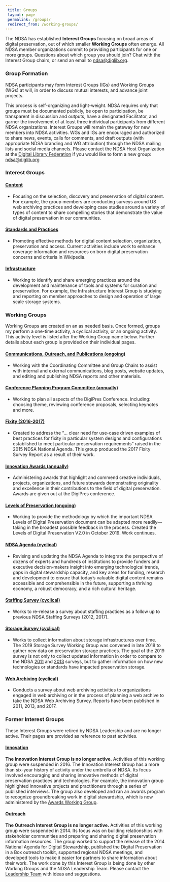```yaml
---
 title: Groups
 layout: page
 permalink: /groups/ 
 redirect_from: /working-groups/
---
```


<p>The NDSA has established <strong>Interest Groups</strong> focusing on broad areas of digital preservation, out of which smaller <strong>Working Groups</strong> often emerge. All NDSA member organizations commit to providing participants for one or more
    groups. Questions about which group you should join? Chat with the Interest Group chairs, or send an email to <a href="mailto:ndsa@diglib.org">ndsa@diglib.org</a>.</p>

<h3>Group Formation</h3>
<p>NDSA participants may form Interest Groups (IGs) and Working Groups (WGs) at will, in order to discuss mutual interests, and advance joint projects. </p>

<p>This process is self-organizing and light-weight. NDSA requires only that groups must be documented publicly, be open to participation, be transparent in discussion and outputs, have a designated Facilitator, and garner the involvement of at least three
    individual participants from different NDSA organizations. Interest Groups will remain the gateway for new members into NDSA activities. WGs and IGs are encouraged and authorized to share news, events, calls for comments, and draft outputs (with appropriate
    NDSA branding and WG attribution) through the NDSA mailing lists and social media channels. Please contact the NDSA Host Organization at the <a href="https://www.diglib.org">Digital Library Federation</a> if you would like to form a new group:
    <a
        href="mailto:ndsa@diglib.org">ndsa@diglib.org</a>
</p>

<h3>Interest Groups</h3>

<h4><a href="/groups/content/">Content</a></h4>
<ul><li><p>Focusing on the selection, discovery and preservation of digital content. For example, the group members are conducting surveys around US web archiving practices and developing case studies around a variety of types of content to share compelling stories
    that demonstrate the value of digital preservation in our communities.
</p></li></ul>

<h4><a href="/groups/standards-and-practices/">Standards and Practices</a></h4>
<ul><li><p>Promoting effective methods for digital content selection, organization, preservation and access. Current activities include work to enhance coverage information and resources on born digital preservation concerns and criteria in Wikipedia.</p></li></ul>

<h4><a href="/groups/infrastructure/">Infrastructure</a></h4>
<ul><li><p>Working to identify and share emerging practices around the development and maintenance of tools and systems for curation and preservation. For example, the Infrastructure Interest Group is studying and reporting on member approaches to design and operation
    of large scale storage systems.</p></li></ul>

<h3>Working Groups</h3>
<p>Working Groups are created on an as needed basis.  Once formed, groups my perform a one-time activity, a cyclical activity, or an ongoing activity.  This activity level is listed after the Working Group name below.  Further details about each group is provided on their individual pages.</p>

<h4><a href="/groups/communications-outreach-publications/">Communications, Outreach, and Publications (ongoing)</a></h4>
<ul><li><p>Working with the Coordinating Committee and Group Chairs to assist with internal and external communications, blog posts, website updates, and editing and publishing NDSA reports and other materials.</p></li></ul>

<h4><a href="/conference/">Conference Planning Program Committee (annually)</a></h4>
<ul><li><p>Working to plan all aspects of the DigiPres Conference.  Including: choosing theme, reviewing conference proposals, selecting keynotes and more.</p></li></ul>

<h4><a href="/groups/fixity/">Fixity (2016-2017)</a></h4>
<ul><li><p>Created to address the “… clear need for use-case driven examples of best practices for fixity in particular system designs and configurations established to meet particular preservation requirements” raised in the 2015 NDSA National Agenda. This group produced the 2017 Fixity Survey Report as a result of their work.</p></li></ul>

<h4><a href="/groups/innovation-awards/">Innovation Awards (annually)</a></h4>
<ul><li><p>Administering awards that highlight and commend creative individuals, projects, organizations, and future stewards demonstrating originality and excellence in their contributions to the field of digital preservation. Awards are given out at the DigiPres conference.</p></li></ul>

<h4><a href="/groups/levels-of-preservation/">Levels of Preservation (ongoing)</a></h4>
<ul><li><p>Working to provide the methodology by which the important NDSA Levels of Digital Preservation document can be adapted more readily—taking in the broadest possible feedback in the process. Created the Levels of Digital Preservation V2.0 in October 2019. Work continues.</p></li></ul>

<h4><a href="/groups/national-agenda/">NDSA Agenda (cyclical)</a></h4>
<ul><li><p>Revising and updating the NDSA Agenda to integrate the perspective of dozens of experts and hundreds of institutions to provide funders and executive decision‐makers insight into emerging technological trends, gaps in digital stewardship capacity,
    and key areas for funding, research and development to ensure that today’s valuable digital content remains accessible and comprehensible in the future, supporting a thriving economy, a robust democracy, and a rich cultural heritage.</p></li></ul>

<h4><a href="/groups/staffing/">Staffing Survey (cyclical)</a></h4>
<ul><li><p>Works to re-release a survey about staffing practices as a follow up to previous NDSA Staffing Surveys (2012, 2017).</p></li></ul>

<h4><a href="/groups/storage-survey/">Storage Survey (cyclical)</a></h4>
<ul><li><p>Works to collect information about storage infrastructures over time.  The 2019 Storage Survey Working Group was convened in late 2018 to gather new data on preservation storage practices. The goal of the 2019 survey is not only to collect updated information in order to compare to the NDSA <a href='https://hdl.handle.net/1902.1/19768'>2011</a> and <a href='https://doi.org/10.7910/DVN/8NYC97'>2013</a> surveys, but to gather information on how new technologies or standards have impacted preservation storage.</p></li></ul>

<h4><a href="/groups/content/">Web Archiving (cyclical)</a></h4>
<ul><li><p>Conducts a survey about web archiving activities to organizations engaged in web archiving or in the process of planning a web archive to take the NDSA Web Archiving Survey. Reports have been published in 2011, 2013, and 2017.</p></li></ul>

<h3>Former Interest Groups</h3>
<p>These Interest Groups were retired by NDSA Leadership and are no longer active.  Their pages are provided as reference to past activities.</p>

<h4><a href="/groups/innovation/">Innovation</a></h4>
<p>
    <strong>The Innovation Interest Group is no longer active.</strong> Activities of this working group were suspended in 2016. The Innovation Interest Group has a more than six-year history of activity under the umbrella of NDSA. Its focus involved
    encouraging and sharing innovative methods of digital preservation practices and technologies. For example, the innovation group highlighted innovative projects and practitioners through a series of published interviews. The group also developed and
    ran an awards program to recognize groundbreaking work in digital stewardship, which is now administered by the <a href="http://ndsa.org/awards/">Awards Working Group</a>.
</p>

<h4><a href="/groups/outreach/">Outreach</a></h4>
<p>
    <strong>The Outreach Interest Group is no longer active.</strong> Activities of this working group were suspended in 2014. Its focus was on building relationships with stakeholder communities and preparing and sharing digital preservation information
    resources. The group worked to support the release of the 2014 National Agenda for Digital Stewardship, published the Digital Preservation in a Box outreach toolkit, supported regional NDSA meetings, and developed tools to make it easier for partners
    to share information about their work. The work done by this Interest Group is being done by other Working Groups and the NDSA Leadership Team. Please contact the <a href="http://ndsa.org/leadership/">Leadership Team</a> with ideas and suggestions.</p>
 
